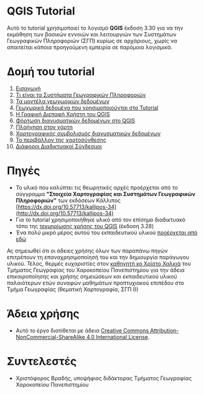 
# QGIS Tutorial
Αυτό το tutorial χρησιμοποιεί το λογισμό **QGIS** έκδοση 3.30 για να την εκμάθηση των βασικών εννοιών και λειτουργιών των Συστημάτων Γεωγραφικών Πληροφοριών (ΣΓΠ) κυρίως σε αρχάριους, χωρίς να απαιτείται κάποια προηγούμενη εμπειρία σε παρόμοια λογισμικά.

# Δομή του tutorial
1. [Εισαγωγή](01_Εισαγωγή.md)
2. [Τι είναι τα Συστήματα Γεωγραφικών Πληροφοριών](02_Τι_είναι_τα_ΣΓΠ.md)
3. [Τα μοντέλα γεωχωρικών δεδομένων](03_Μοντέλα_Δεδομένων_στα_ΣΓΠ.md)
4. [Γεωχωρικά δεδομένα που χρησιμοποιούνται στο Tutorial](04_Γεωχωρικά_Δεδομένα.md)
5. [Η Γραφική Διεπαφή Χρήστη του QGIS](05_Γραφική_Διεπαφή_QGIS.md)
6. [Φόρτωση διανυσματικών δεδομένων στο QGIS](06_Φόρτωση_Διανυσματικών_Δεδομένων.md)
7. [Πλοήγηση στον χάρτη](07_Πλοήγηση_στον_χάρτη.md)
8. [Χαρτογραφικός συμβολισμός διανυσματικών δεδομένων](08_Χαρτογραφικός_Συμβολισμός.md)
9. [Το περιβάλλον της χαρτοσύνθεσης](09_Περιβάλλον_της_Χαρτοσύνθεσης.md)
10. [Διάφοροι Διαδικτυακοί Σύνδεσμοι](10_Διαδικτυακοί_Σύνδεσμοι.md)

# Πηγές
- Το υλικό που καλύπτει τις θεωρητικές αρχές προέρχεται από το σύγγραμμα **"Στοιχεία Χαρτογραφίας και Συστημάτων Γεωγραφικών Πληροφοριών"** των εκδόσεων Κάλλιπος [https://dx.doi.org/10.57713/kallipos-34](http://dx.doi.org/10.57713/kallipos-34) 
- Για το tutorial χρησιμοποιήθηκε υλικό από τον επίσημο διαδικτυακό τόπο της [τεκμηρίωσης χρήσης του QGIS](https://docs.qgis.org/3.28/en/docs/user_manual/index.html) (έκδοση 3.28)
- Ένα πολύ μικρό μέρος αυτού του εκπαιδευτικού υλικού [προέρχεται από εδώ](https://github.com/ucdavisdatalab/Intro-to-Desktop-GIS-with-QGIS)

Ας σημειωθεί ότι οι άδειες χρήσης όλων των παραπάνω πηγών επιτρέπουν τη επαναχρησιμοποίησή του και την δημιουργία παράγωγου υλικού. Τέλος, θερμές ευχαριστίες στον [καθηγητή κο Χρίστο Χαλκιά](https://www.geo.hua.gr/μέλος-προσωπικού/χαλκιάς-χρίστος/) του Τμήματος Γεωγραφίας του Χαροκοπείου Πανεπιστημίου για την άδεια επικαιροποίησης και χρήσης σημειώσεων και εκπαιδευτικού υλικού παλαιότερων ετών συναφών μαθημάτων προπτυχιακού επιπέδου στο Τμήμα Γεωγραφίας (θεματική Χαρτογραφία, ΣΓΠ Ι))

# Άδεια χρήσης
- Αυτό το έργο διατίθεται με άδεια [Creative Commons Attribution-NonCommercial-ShareAlike 4.0 International License](http://creativecommons.org/licenses/by-nc-sa/4.0/).

# Συντελεστές
- Χριστόφορος Βραδής, υποψήφιος διδάκτορας Τμήματος Γεωγραφίας Χαροκοπείου Πανεπιστημίου
